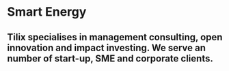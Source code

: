 # Smart Energy

## Tilix specialises in management consulting, open innovation and impact investing. We serve an number of start-up, SME and corporate clients.
